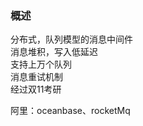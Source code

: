 ### 概述 ###
分布式，队列模型的消息中间件    
消息堆积，写入低延迟  
支持上万个队列  
消息重试机制  
经过双11考研  

阿里：oceanbase、rocketMq  



